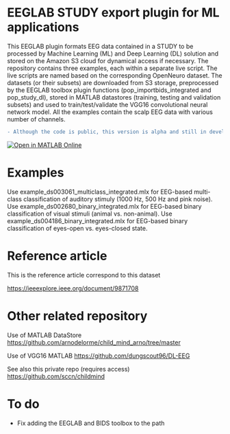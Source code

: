 # EEGLAB STUDY export plugin for ML applications

This EEGLAB plugin formats EEG data contained in a STUDY to be processed by Machine Learning (ML) and Deep Learning (DL) solution and stored on the Amazon S3 cloud for dynamical access if necessary. 
The repository contains three examples, each within a separate live script. The live scripts are named based on the corresponding OpenNeuro dataset. The datasets (or their subsets) are downloaded from S3 storage, preprocessed by the EEGLAB toolbox plugin functions (pop_importbids_integrated and pop_study_dl), stored in MATLAB datastores (training, testing and validation subsets) and used to train/test/validate the VGG16 convolutional neural network model. All the examples contain the scalp EEG data with various number of channels. 
```diff
- Although the code is public, this version is alpha and still in development. Use at your own risk.
```
[![Open in MATLAB Online](https://www.mathworks.com/images/responsive/global/open-in-matlab-online.svg)](https://matlab.mathworks.com/open/github/v1?repo=ivan-skelin/study_ml//tree/clean)
# Examples
Use example_ds003061_multiclass_integrated.mlx for EEG-based multi-class classification of auditory stimuly (1000 Hz, 500 Hz and pink noise).
Use example_ds002680_binary_integrated.mlx for EEG-based binary classification of visual stimuli (animal vs. non-animal).
Use example_ds004186_binary_integrated.mlx for EEG-based binary classification of eyes-open vs. eyes-closed state.

# Reference article

This is the reference article correspond to this dataset

https://ieeexplore.ieee.org/document/9871708

# Other related repository

Use of MATLAB DataStore
https://github.com/arnodelorme/child_mind_arno/tree/master

Use of VGG16 MATLAB
https://github.com/dungscout96/DL-EEG

See also this private repo (requires access)
https://github.com/sccn/childmind

# To do

- Fix adding the EEGLAB and BIDS toolbox to the path
